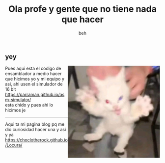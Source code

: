 <header>

<!--
  <<< Author notes: Course header >>>
  Include a 1280×640 image, course title in sentence case, and a concise description in emphasis.
  In your repository settings: enable template repository, add your 1280×640 social image, auto delete head branches.
  Add your open source license, GitHub uses MIT license.
-->

# Ola profe y gente que no tiene nada que hacer

beh

</header>

<!--
  <<< Author notes: Finish >>>
  Review what we learned, ask for feedback, provide next steps.
-->

## yey

<img src=https://github.com/Choclotherock/Locura/blob/cd9da4e185746b8a8c22bd0f42da8f9c3d226a6a/gato%20loco.png alt=celebrate width=300 align=right>

Pues aqui esta el codigo de ensamblador a medio hacer que hicimos yo y mi equipo y asi, ahi usen el simulador de 16 bit 
https://parraman.github.io/asm-simulator/  
esta chido y pues ahi lo hicimos je
<footer>

<!--
  <<< Author notes: Footer >>>
  Add a link to get support, GitHub status page, code of conduct, license link.
-->

---

Aqui ta mi pagina blog pq me dio curiosidad hacer una y asi y ya 
https://choclotherock.github.io/Locura/

</footer>
